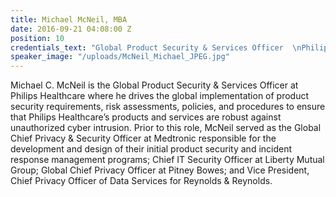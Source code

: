 ```yaml
---
title: Michael McNeil, MBA
date: 2016-09-21 04:08:00 Z
position: 10
credentials_text: "Global Product Security & Services Officer  \nPhilips Healthcare"
speaker_image: "/uploads/McNeil_Michael_JPEG.jpg"
---
```


Michael C. McNeil is the Global Product Security & Services Officer at Philips Healthcare where he 
drives the global implementation of product security requirements, risk assessments, policies, and procedures to ensure that Philips Healthcare’s products and services are robust against unauthorized cyber intrusion. Prior to this role, McNeil served as the Global Chief Privacy & Security Officer at Medtronic responsible for the development and design of their initial product security and incident response management programs; Chief IT Security Officer at Liberty Mutual Group; Global Chief Privacy Officer at Pitney Bowes; and Vice President, Chief Privacy Officer of Data Services for Reynolds & Reynolds. 